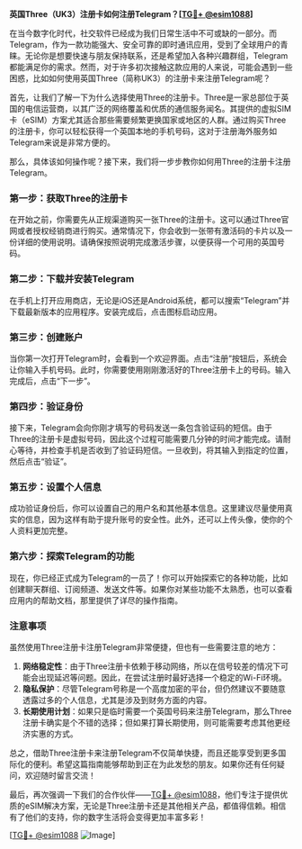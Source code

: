 **英国Three（UK3）注册卡如何注册Telegram？[[TG💪+ @esim1088](https://t.me/s/esim1088)]**

在当今数字化时代，社交软件已经成为我们日常生活中不可或缺的一部分。而Telegram，作为一款功能强大、安全可靠的即时通讯应用，受到了全球用户的青睐。无论你是想要快速与朋友保持联系，还是希望加入各种兴趣群组，Telegram都能满足你的需求。然而，对于许多初次接触这款应用的人来说，可能会遇到一些困惑，比如如何使用英国Three（简称UK3）的注册卡来注册Telegram呢？

首先，让我们了解一下为什么选择使用Three的注册卡。Three是一家总部位于英国的电信运营商，以其广泛的网络覆盖和优质的通信服务闻名。其提供的虚拟SIM卡（eSIM）方案尤其适合那些需要频繁更换国家或地区的人群。通过购买Three的注册卡，你可以轻松获得一个英国本地的手机号码，这对于注册海外服务如Telegram来说是非常方便的。

那么，具体该如何操作呢？接下来，我们将一步步教你如何用Three的注册卡注册Telegram。

### 第一步：获取Three的注册卡

在开始之前，你需要先从正规渠道购买一张Three的注册卡。这可以通过Three官网或者授权经销商进行购买。通常情况下，你会收到一张带有激活码的卡片以及一份详细的使用说明。请确保按照说明完成激活步骤，以便获得一个可用的英国号码。

### 第二步：下载并安装Telegram

在手机上打开应用商店，无论是iOS还是Android系统，都可以搜索“Telegram”并下载最新版本的应用程序。安装完成后，点击图标启动应用。

### 第三步：创建账户

当你第一次打开Telegram时，会看到一个欢迎界面。点击“注册”按钮后，系统会让你输入手机号码。此时，你需要使用刚刚激活好的Three注册卡上的号码。输入完成后，点击“下一步”。

### 第四步：验证身份

接下来，Telegram会向你刚才填写的号码发送一条包含验证码的短信。由于Three的注册卡是虚拟号码，因此这个过程可能需要几分钟的时间才能完成。请耐心等待，并检查手机是否收到了验证码短信。一旦收到，将其输入到指定的位置，然后点击“验证”。

### 第五步：设置个人信息

成功验证身份后，你可以设置自己的用户名和其他基本信息。这里建议尽量使用真实的信息，因为这样有助于提升账号的安全性。此外，还可以上传头像，使你的个人资料更加完整。

### 第六步：探索Telegram的功能

现在，你已经正式成为Telegram的一员了！你可以开始探索它的各种功能，比如创建聊天群组、订阅频道、发送文件等。如果你对某些功能不太熟悉，也可以查看应用内的帮助文档，那里提供了详尽的操作指南。

### 注意事项

虽然使用Three注册卡注册Telegram非常便捷，但也有一些需要注意的地方：

1. **网络稳定性**：由于Three注册卡依赖于移动网络，所以在信号较差的情况下可能会出现延迟等问题。因此，在尝试注册时最好选择一个稳定的Wi-Fi环境。
2. **隐私保护**：尽管Telegram号称是一个高度加密的平台，但仍然建议不要随意透露过多的个人信息，尤其是涉及到财务方面的内容。
3. **长期使用计划**：如果只是临时需要一个英国号码来注册Telegram，那么Three注册卡确实是个不错的选择；但如果打算长期使用，则可能需要考虑其他更经济实惠的方式。

总之，借助Three注册卡来注册Telegram不仅简单快捷，而且还能享受到更多国际化的便利。希望这篇指南能够帮助到正在为此发愁的朋友。如果你还有任何疑问，欢迎随时留言交流！

最后，再次强调一下我们的合作伙伴——[TG💪+ @esim1088](https://t.me/s/esim1088)，他们专注于提供优质的eSIM解决方案，无论是Three注册卡还是其他相关产品，都值得信赖。相信有了他们的支持，你的数字生活将会变得更加丰富多彩！

[[TG💪+ @esim1088](https://t.me/s/esim1088) ![Image](https://i.postimg.cc/4NQfJmqS/Snipaste-2025-05-13-00-14-12.png)]